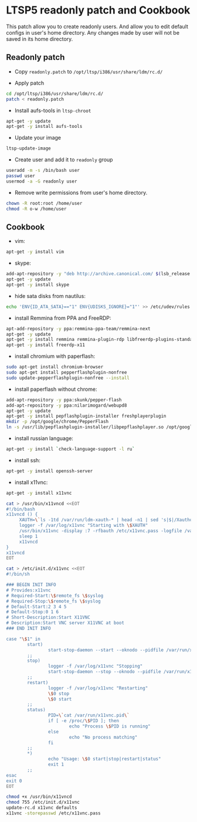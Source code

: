#  LTSP5 readonly patch and Cookbook

This patch allow you to create readonly users. And allow you to edit default configs in user's home directory.
Any changes made by user will not be saved in its home directory.

## Readonly patch

* Copy `readonly.patch` to `/opt/ltsp/i386/usr/share/ldm/rc.d/`

* Apply patch
```bash
cd /opt/ltsp/i386/usr/share/ldm/rc.d/
patch < readonly.patch
```

* Install aufs-tools in `ltsp-chroot`
```bash
apt-get -y update
apt-get -y install aufs-tools
```

* Update your image
```bash
ltsp-update-image
```

* Create user and add it to `readonly` group
```bash
useradd -m -s /bin/bash user
passwd user
usermod -a -G readonly user
```

* Remove write permissions from user's home directory.
```bash
chown -R root:root /home/user
chmod -R o-w /home/user
```

## Cookbook

* vim:

```bash
apt-get -y install vim
```

* skype:

```bash
add-apt-repository -y "deb http://archive.canonical.com/ $(lsb_release -sc) partner"
apt-get -y update
apt-get -y install skype
```

* hide sata disks from nautilus:

```bash
echo 'ENV{ID_ATA_SATA}=="1" ENV{UDISKS_IGNORE}="1"' >> /etc/udev/rules.d/99-hide-partitions.rules
```

* install Remmina from PPA and FreeRDP:

```bash
apt-add-repository -y ppa:remmina-ppa-team/remmina-next
apt-get -y update
apt-get -y install remmina remmina-plugin-rdp libfreerdp-plugins-standard
apt-get -y install freerdp-x11
```

* install chromium with paperflash:

```bash
sudo apt-get install chromium-browser
sudo apt-get install pepperflashplugin-nonfree
sudo update-pepperflashplugin-nonfree --install
```

* install paperflash without chrome:

```bash
add-apt-repository -y ppa:skunk/pepper-flash
add-apt-repository -y ppa:nilarimogard/webupd8
apt-get -y update
apt-get -y install pepflashplugin-installer freshplayerplugin
mkdir -p /opt/google/chrome/PepperFlash
ln -s /usr/lib/pepflashplugin-installer/libpepflashplayer.so /opt/google/chrome/PepperFlash
```

* install russian language:

```bash
apt-get -y install `check-language-support -l ru`
```

* install ssh:

```bash
apt-get -y install openssh-server
```

* install x11vnc:

```bash
apt-get -y install x11vnc

cat > /usr/bin/x11vncd <<EOT
#!/bin/bash
x11vncd () {
     XAUTH=\`ls -1td /var/run/ldm-xauth-* | head -n1 | sed 's|$|/Xauthority|'\`
     logger -f /var/log/x11vnc "Starting with \$XAUTH"
     /usr/bin/x11vnc -display :7 -rfbauth /etc/x11vnc.pass -logfile /var/log/x11vnc -xauth \$XAUTH 
     sleep 1
     x11vncd
}
x11vncd
EOT

cat > /etc/init.d/x11vnc <<EOT
#!/bin/sh

### BEGIN INIT INFO
# Provides:x11vnc
# Required-Start:\$remote_fs \$syslog
# Required-Stop:\$remote_fs \$syslog
# Default-Start:2 3 4 5
# Default-Stop:0 1 6
# Short-Description:Start X11VNC
# Description:Start VNC server X11VNC at boot
### END INIT INFO

case "\$1" in
        start) 
                start-stop-daemon --start --oknodo --pidfile /var/run/x11vnc.pid --background --nicelevel 15 --make-pidfile --exec /usr/bin/x11vncd
        ;;
        stop)  
                logger -f /var/log/x11vnc "Stopping"
                start-stop-daemon --stop --oknodo --pidfile /var/run/x11vnc.pid
        ;;
        restart)
                logger -f /var/log/x11vnc "Restarting"
                \$0 stop
                \$0 start
        ;;
        status)
                PID=\`cat /var/run/x11vnc.pid\`
                if [ -e /proc/\$PID ]; then
                        echo "Process \$PID is running"
                else   
                        echo "No process matching"
                fi
        ;;
        *)
                echo "Usage: \$0 start|stop|restart|status"
                exit 1
        ;;
esac
exit 0
EOT

chmod +x /usr/bin/x11vncd
chmod 755 /etc/init.d/x11vnc
update-rc.d x11vnc defaults
x11vnc -storepasswd /etc/x11vnc.pass
```
